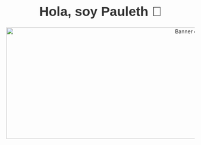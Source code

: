 <div align="center">
  <h1 style="font-family: 'Aptos', sans-serif; font-size: 2.5em; color: #333; ">Hola, soy Pauleth 🤗</h1>
</div>
<div align="center">
  <img src="https://firebasestorage.googleapis.com/v0/b/empresacontable-f6247.appspot.com/o/Colorful%20Cute%20Illustrated%20Desktop%20Wallpaper.png?alt=media&token=ff02f421-c0c1-4967-8ace-6402bbc118cd" style="width:200%; height:300px; object-fit:cover; object-position:center;" alt="Banner de Pauleth">
</div>
